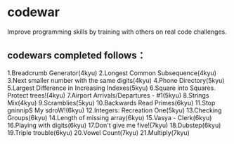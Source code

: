 # codewar
 Improve  programming skills by training with others on real code challenges.  
## codewars completed follows：
1.Breadcrumb Generator(4kyu)
2.Longest Common Subsequence(4kyu)
3.Next smaller number with the same digits(4kyu)
4.Phone Directory(5kyu)
5.Largest Difference in Increasing Indexes(5kyu)
6.Square into Squares. Protect trees!(4kyu)
7.Airport Arrivals/Departures - #1(5kyu)
8.Strings Mix(4kyu)
9.Scramblies(5kyu)
10.Backwards Read Primes(6kyu)
11.Stop gninnipS My sdroW!(6kyu)
12.Integers: Recreation One(5kyu)
13.Checking Groups(6kyu)
14.Length of missing array(6kyu)
15.Vasya - Clerk(6kyu)
16.Playing with digits(6kyu)
17.Don't give me five!(7kyu)
18.Dubstep(6kyu)
19.Triple trouble(6kyu)
20.Vowel Count(7kyu)
21.Multiply(7kyu)
